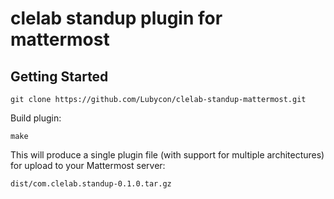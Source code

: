 # clelab standup plugin for mattermost

## Getting Started
```
git clone https://github.com/Lubycon/clelab-standup-mattermost.git
```

Build plugin:
```
make
```

This will produce a single plugin file (with support for multiple architectures) for upload to your Mattermost server:

```
dist/com.clelab.standup-0.1.0.tar.gz
```
